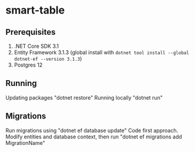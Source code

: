 # smart-table

## Prerequisites

1. .NET Core SDK 3.1
1. Entity Framework 3.1.3 (global install with `dotnet tool install --global dotnet-ef --version 3.1.3`)
1. Postgres 12

## Running

Updating packages "dotnet restore"
Running locally "dotnet run"

## Migrations

Run migrations using "dotnet ef database update"
Code first approach. Modify entities and database context, then run "dotnet ef migrations add MigrationName"
